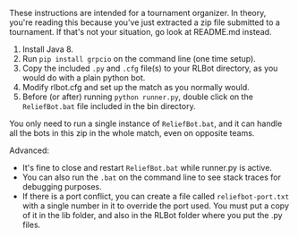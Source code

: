 These instructions are intended for a tournament organizer. In theory, you're reading this because
you've just extracted a zip file submitted to a tournament. If that's not your situation, go look at README.md
instead.

1. Install Java 8.
2. Run `pip install grpcio` on the command line (one time setup).
3. Copy the included `.py` and `.cfg` file(s) to your RLBot directory, as you would do with a plain python bot.
4. Modify rlbot.cfg and set up the match as you normally would.
3. Before (or after) running `python runner.py`, double click on the `ReliefBot.bat` file included in
the bin directory. 


You only need to run a single instance of `ReliefBot.bat`, and it can handle all the bots in this zip
in the whole match, even on opposite teams.


Advanced:

- It's fine to close and restart `ReliefBot.bat` while runner.py is active.
- You can also run the `.bat` on the command line to see stack traces for debugging purposes.
- If there is a port conflict, you can create a file called `reliefbot-port.txt` with a single number in it to override the port used. 
You must put a copy of it in the lib folder, and also in the RLBot folder where you put the .py files.
